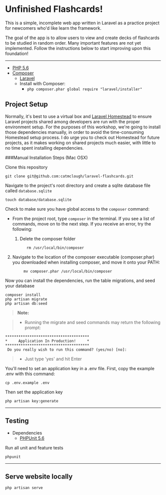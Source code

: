 Unfinished Flashcards!
===================
This is a simple, incomplete web app written in Laravel as a practice project for newcomers who'd like learn the framework.

The goal of the app is to allow users to view and create decks of flashcards to be studied in random order. Many important features are not yet implemented. Follow the instructions below to start improving upon this foundation!

----------
  - [PHP 5.6](https://php-osx.liip.ch/)
  - [Composer](https://getcomposer.org/download)
    - [Laravel](https://laravel.com/docs/5.3#installation)
    - Install with Composer:
      - `php composer.phar global require "laravel/installer"`

Project Setup
-------------
Normally, it's best to use a virtual box and [Laravel Homestead](https://laravel.com/docs/5.3/homestead) to ensure Laravel projects shared among developers are run with the proper environment setup. For the purposes of this workshop, we're going to install those dependencies manually, in order to avoid the time-consuming Homestead setup process. I do urge you to check out Homestead for future projects, as it makes working on shared projects much easier, with little to no time spent installing dependencies.


###Manual Installation Steps (Mac OSX)

Clone this repository

    git clone git@github.com:catmclough/laravel-flashcards.git

Navigate to the project's root directory and create a sqlite database file called `database.sqlite`

    touch database/database.sqlite

Check to make sure you have global access to the `composer` command:

- From the project root, type `composer` in the terminal. If you see a list of commands, move on to the next step. If you receive an error, try the following:
  1. Delete the composer folder

			rm /usr/local/bin/composer
2. Navigate to the location of the composer executable (composer.phar) you downloaded when installing composer, and move it onto your PATH:

		    mv composer.phar /usr/local/bin/composer


Now you can install the dependencies, run the table migrations, and seed your database

    composer install
    php artisan migrate
    php artisan db:seed
> **Note:**

> - Running the migrate and seed commands may return the following prompt:

  	**************************************
  	*     Application In Production!     *
  	**************************************
  	 Do you really wish to run this command? (yes/no) [no]:

> - Just type 'yes' and hit Enter

You'll need to set an application key in a .env file. First, copy the example .env with this command:

    cp .env.example .env

Then set the application key

    php artisan key:generate

----------
Testing
-------------

- Dependencies
  - [PHPUnit 5.6](https://phpunit.de/getting-started.html)

Run all unit and feature tests

    phpunit

-----------
Serve website locally
-----------

    php artisan serve

